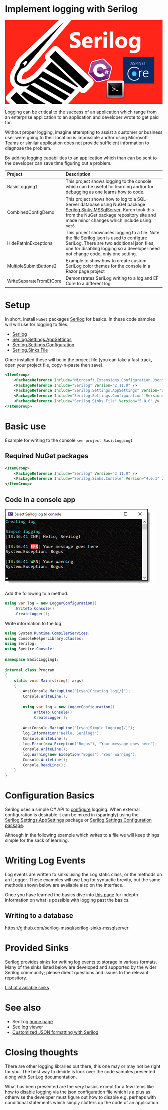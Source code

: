 # Implement logging with Serilog

![Seri Title](assets/seriTitle.png)

Logging can be critical to the success of an application which range from an enterprise application to an application and developer wrote to get paid for.

Without proper logging, imagine attempting to assist a customer or business user were going to their location is impossible and/or using Microsoft Teams or similar application does not provide sufficient information to diagnose the problem.


By adding logging capabilities to an application which than can be sent to the developer can save time figuring out a problem.

| Project        |   Description |
|:------------- |:-------------|
| BasicLogging1 |  This project shows logging to the console which can be useful for learning and/or for debugging as one learns how to code. | 
| CombinedConfigDemo | This project shows how to log to a SQL-Server database using NuGet package [Serilog.Sinks.MSSqlServer](https://www.nuget.org/packages/Serilog.Sinks.MSSqlServer/5.7.1?_src=template). Karen took this from the NuGet package repository site and made minor changes which include using `net6` |  
| HidePathInExceptions | This project showcases logging to a file. Note the file Serilog.json is used to configure SeriLog. There are two additional json files, one for disabling logging so a developer need not change code, only one setting. |  
|MultipleSubmitButtons2| Example to show how to create custom SeriLog color themes for the console in a Razor page project |
| WriteSeparateFromEfCore | Demonstrates SeriLog writing to a log and EF Core to a different log|

# Setup

In short, install `NuGet` packages [Serilog](https://www.nuget.org/packages/Serilog/2.12.0-dev-01555) for basics. In these code samples will will use for logging to files.

- [Serilog](https://www.nuget.org/packages/Serilog/2.12.0-dev-01555)
- [Serilog.Settings.AppSettings](https://www.nuget.org/packages/Serilog.Settings.AppSettings/2.2.3-dev-00066)
- [Serilog.Settings.Configuration](https://www.nuget.org/packages/Serilog.Settings.Configuration/3.3.1-dev-00337)
- [Serilog.Sinks.File](https://www.nuget.org/packages/Serilog.Sinks.File/5.0.0)

Once installed these will be in the project file (you can take a fast track, open your project file, copy-n-paste then save).

```xml
<ItemGroup>
    <PackageReference Include="Microsoft.Extensions.Configuration.Json" Version="6.0.0" />
    <PackageReference Include="Serilog" Version="2.11.0" />
    <PackageReference Include="Serilog.Settings.AppSettings" Version="2.2.2" />
    <PackageReference Include="Serilog.Settings.Configuration" Version="3.3.0" />
    <PackageReference Include="Serilog.Sinks.File" Version="5.0.0" />
</ItemGroup>
```


# Basic use

Example for writing to the console `see project BasicLogging1`

## Required NuGet packages

```xml
<ItemGroup>
    <PackageReference Include="Serilog" Version="2.11.0" />
    <PackageReference Include="Serilog.Sinks.Console" Version="4.0.1" />
</ItemGroup>
```

## Code in a console app

![x](assets/consoleLog.png)

Add the following to a method.

```csharp
using var log = new LoggerConfiguration()
    .WriteTo.Console()
    .CreateLogger();
```

Write information to the log

```csharp
using System.Runtime.CompilerServices;
using ConsoleHelperLibrary.Classes;
using Serilog;
using Spectre.Console;

namespace BasicLogging1;

internal class Program
{
    static void Main(string[] args)
    {
        AnsiConsole.MarkupLine("[cyan]Creating log[/]");
        Console.WriteLine();

        using var log = new LoggerConfiguration()
            .WriteTo.Console()
            .CreateLogger();

        AnsiConsole.MarkupLine("[cyan]Simple logging[/]");
        log.Information("Hello, Serilog!");
        Console.WriteLine();
        log.Error(new Exception("Bogus"), "Your message goes here");
        Console.WriteLine();
        log.Warning(new Exception("Bogus"),"Your warning");
        Console.WriteLine();
        Console.ReadLine();
    }
}
```

# Configuration Basics

Serilog uses a simple C# API to [configure](https://github.com/serilog/serilog/wiki/Configuration-Basics) logging. When external configuration is desirable it can be mixed in (sparingly) using the [Serilog.Settings.AppSettings](https://github.com/serilog/serilog-settings-appsettings) package or [Serilog.Settings.Configuration package](https://github.com/serilog/serilog-settings-configuration).


Although in the following example which writes to a file we will keep things simple for the sack of learning.

# Writing Log Events

Log events are written to sinks using the Log static class, or the methods on an ILogger. These examples will use Log for syntactic brevity, but the same methods shown below are available also on the interface.

Once you have learned the basics dive into [this page](https://github.com/serilog/serilog/wiki/Writing-Log-Events) for indepth information on what is possible with logging past the basics.

## Writing to a database

https://github.com/serilog-mssql/serilog-sinks-mssqlserver

# Provided Sinks

Serilog provides [sinks](https://github.com/serilog/serilog/wiki/Provided-Sinks) for writing log events to storage in various formats. Many of the sinks listed below are developed and supported by the wider Serilog community; please direct questions and issues to the relevant repository.

[List of available sinks](https://github.com/serilog/serilog/wiki/Provided-Sinks#list-of-available-sinks)


# See also

- SeriLog [home page](https://serilog.net/)
- Seq [log viewer](https://datalust.co/seq)
- [Customized JSON formatting with Serilog](https://nblumhardt.com/2021/06/customize-serilog-json-output/)


# Closing thoughts

There are other logging libraries out there, this one may or may not be right for you. The best way to decide is look over the code samples presented along with SeriLog documentation.

What has been presented are the very basics except for a few items like how to disable logging via the json configuration file which is a plus as otherwise the developer must figure out how to disable e.g. perhaps with conditional statements which simply clutters up the code of an application.

